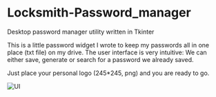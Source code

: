 # Locksmith-Password_manager

Desktop password manager utility written in Tkinter

This is a little password widget I wrote to keep my passwords all in one place (txt file) on my drive.
The user interface is very intuitive: We can either save, generate or search for a password we already saved. 

Just place your personal logo (245*245, png) and you are ready to go. 


![UI](https://github.com/gamaiun/Locksmith-Password_manager/edit/main/locksmith_ui.jpg)
